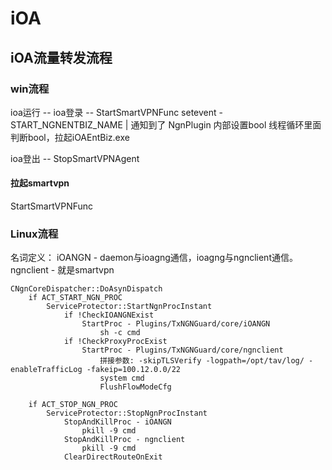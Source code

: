 # iOA

## iOA流量转发流程


### win流程
ioa运行 -- ioa登录 -- StartSmartVPNFunc
    setevent - START_NGNENTBIZ_NAME
    |
    通知到了 NgnPlugin
        内部设置bool
        线程循环里面判断bool，拉起iOAEntBiz.exe
        


ioa登出 -- StopSmartVPNAgent

#### 拉起smartvpn

StartSmartVPNFunc
    

### Linux流程

名词定义：
iOANGN - daemon与ioagng通信，ioagng与ngnclient通信。
ngnclient - 就是smartvpn

    CNgnCoreDispatcher::DoAsynDispatch
        if ACT_START_NGN_PROC
            ServiceProtector::StartNgnProcInstant
                if !CheckIOANGNExist
                    StartProc - Plugins/TxNGNGuard/core/iOANGN
                        sh -c cmd
                if !CheckProxyProcExist
                    StartProc - Plugins/TxNGNGuard/core/ngnclient
                        拼接参数: -skipTLSVerify -logpath=/opt/tav/log/ -enableTrafficLog -fakeip=100.12.0.0/22
                        system cmd
                        FlushFlowModeCfg

        if ACT_STOP_NGN_PROC
            ServiceProtector::StopNgnProcInstant
                StopAndKillProc - iOANGN
                    pkill -9 cmd
                StopAndKillProc - ngnclient
                    pkill -9 cmd
                ClearDirectRouteOnExit